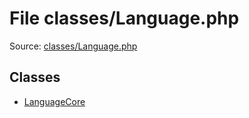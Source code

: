 File classes/Language.php
=========

Source: [classes/Language.php](https://github.com/PrestaShop/PrestaShop/blob/1.5.4.1/classes/Language.php)


Classes
-------

* [LanguageCore](class.LanguageCore.md)

